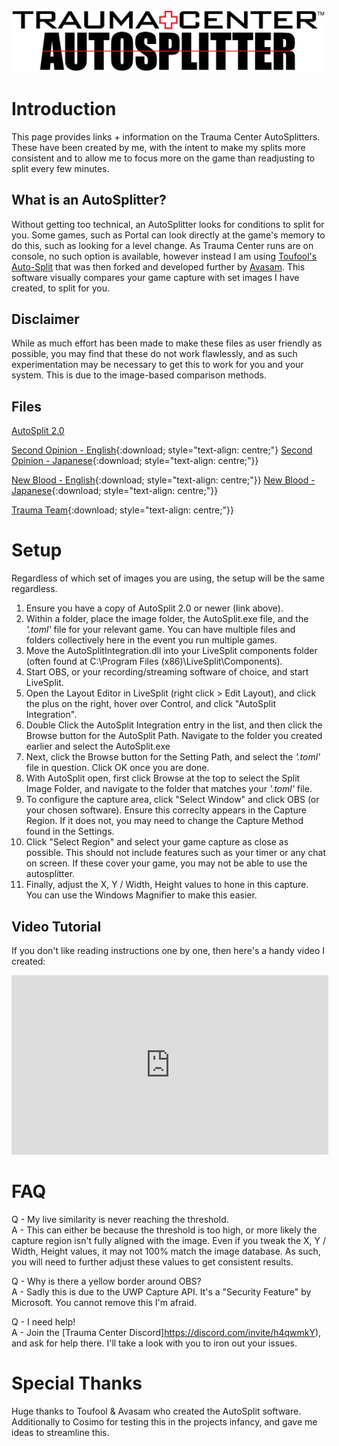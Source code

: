 ![](logo.png)

# Introduction

This page provides links + information on the Trauma Center AutoSplitters. These have been created by me, with the intent to make my splits more consistent and to allow me to focus more on the game than readjusting to split every few minutes.

## What is an AutoSplitter?

Without getting too technical, an AutoSplitter looks for conditions to split for you. Some games, such as Portal can look directly at the game's memory to do this, such as looking for a level change. As Trauma Center runs are on console, no such option is available, however instead I am using [Toufool's Auto-Split](https://github.com/Toufool/AutoSplit) that was then forked and developed further by [Avasam](https://github.com/Avasam/AutoSplit/). This software visually compares your game capture with set images I have created, to split for you.

## Disclaimer

While as much effort has been made to make these files as user friendly as possible, you may find that these do not work flawlessly, and as such experimentation may be necessary to get this to work for you and your system. This is due to the image-based comparison methods.

## Files

[AutoSplit 2.0](https://github.com/Avasam/AutoSplit/releases)

[Second Opinion - English](https://raw.githubusercontent.com/LeoKeidran/tc-autosplitters/main/files/SO-EN.zip){:download; style="text-align: centre;"}
[Second Opinion - Japanese](https://raw.githubusercontent.com/LeoKeidran/tc-autosplitters/main/files/SO-JP.zip){:download; style="text-align: centre;"}}

[New Blood - English](https://raw.githubusercontent.com/LeoKeidran/tc-autosplitters/main/files/NB-EN.zip){:download; style="text-align: centre;"}}
[New Blood - Japanese](https://raw.githubusercontent.com/LeoKeidran/tc-autosplitters/main/files/NB-JP.zip){:download; style="text-align: centre;"}}

[Trauma Team](https://raw.githubusercontent.com/LeoKeidran/tc-autosplitters/main/files/TT.zip){:download; style="text-align: centre;"}}

# Setup

Regardless of which set of images you are using, the setup will be the same regardless.

1. Ensure you have a copy of AutoSplit 2.0 or newer (link above).
2. Within a folder, place the image folder, the AutoSplit.exe file, and the *'.toml'* file for your relevant game. You can have multiple files and folders collectively here in the event you run multiple games.
3. Move the AutoSplitIntegration.dll into your LiveSplit components folder (often found at C:\Program Files (x86)\LiveSplit\Components).
4. Start OBS, or your recording/streaming software of choice, and start LiveSplit.
5. Open the Layout Editor in LiveSplit (right click > Edit Layout), and click the plus on the right, hover over Control, and click "AutoSplit Integration".
6. Double Click the AutoSplit Integration entry in the list, and then click the Browse button for the AutoSplit Path. Navigate to the folder you created earlier and select the AutoSplit.exe
7. Next, click the Browse button for the Setting Path, and select the *'.toml'* file in question. Click OK once you are done.
8. With AutoSplit open, first click Browse at the top to select the Split Image Folder, and navigate to the folder that matches your *'.toml'* file. 
9. To configure the capture area, click "Select Window" and click OBS (or your chosen software). Ensure this correclty appears in the Capture Region. If it does not, you may need to change the Capture Method found in the Settings.
10. Click "Select Region" and select your game capture as close as possible. This should not include features such as your timer or any chat on screen. If these cover your game, you may not be able to use the autosplitter.
11. Finally, adjust the X, Y / Width, Height values to hone in this capture. You can use the Windows Magnifier to make this easier.

## Video Tutorial

If you don't like reading instructions one by one, then here's a handy video I created:

<iframe width="507" height="287" src="https://www.youtube.com/embed/hH365FfNHvU" title="Trauma Center AutoSplitter Setup" frameborder="0" allow="autoplay" allowfullscreen></iframe>


# FAQ

Q - My live similarity is never reaching the threshold. <br>
A - This can either be because the threshold is too high, or more likely the capture region isn't fully aligned with the image. Even if you tweak the X, Y / Width, Height values, it may not 100% match the image database. As such, you will need to further adjust these values to get consistent results.

Q - Why is there a yellow border around OBS? <br>
A - Sadly this is due to the UWP Capture API. It's a "Security Feature" by Microsoft. You cannot remove this I'm afraid.

Q - I need help! <br>
A - Join the [Trauma Center Discord]https://discord.com/invite/h4qwmkY), and ask for help there. I'll take a look with you to iron out your issues. 

# Special Thanks

Huge thanks to Toufool & Avasam who created the AutoSplit software.
Additionally to Cosimo for testing this in the projects infancy, and gave me ideas to streamline this.
